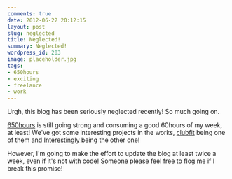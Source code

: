 ```yaml
---
comments: true
date: 2012-06-22 20:12:15
layout: post
slug: neglected
title: Neglected!
summary: Neglected!
wordpress_id: 203
image: placeholder.jpg
tags:
- 650hours
- exciting
- freelance
- work
---
```


Urgh, this blog has been seriously neglected recently! So much going on.

[650hours](http://www.650hours.com) is still going strong and consuming a good 60hours of my week, at least! We've got some interesting projects in the works, [clubfit](http://www.clubfit.co.uk) being one of them and [ Interestingly ](http://signup.interestingly.co.uk/?lrRef=K1HhP) being the other one!

However, I'm going to make the effort to update the blog at least twice a week, even if it's not with code! Someone please feel free to flog me if I break this promise!
